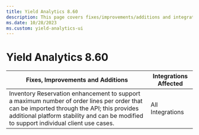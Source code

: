 ```yaml
---
title: Yield Analytics 8.60
description: This page covers fixes/improvements/additions and integrations affected in Yield Analytics 8.60.
ms.date: 10/28/2023
ms.custom: yield-analytics-ui
---
```


# Yield Analytics 8.60

| Fixes, Improvements and Additions | Integrations Affected |
|--|--|
| Inventory Reservation enhancement to support a maximum number of order lines per order that can be imported through the API; this provides additional platform stability and can be modified to support individual client use cases. | All Integrations |
